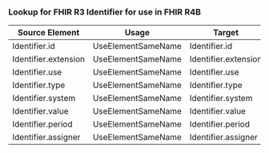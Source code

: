 ### Lookup for FHIR R3 Identifier for use in FHIR R4B

| Source Element | Usage | Target |
| -------------- | ----- | ------ |
| Identifier.id | UseElementSameName | Identifier.id |
| Identifier.extension | UseElementSameName | Identifier.extension |
| Identifier.use | UseElementSameName | Identifier.use |
| Identifier.type | UseElementSameName | Identifier.type |
| Identifier.system | UseElementSameName | Identifier.system |
| Identifier.value | UseElementSameName | Identifier.value |
| Identifier.period | UseElementSameName | Identifier.period |
| Identifier.assigner | UseElementSameName | Identifier.assigner |
